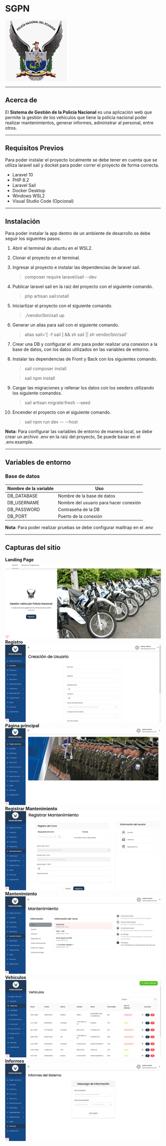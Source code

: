 # **SGPN**
<img src="resources/img/logo.jpg" alt="SGON" width="200"/>

---
## **Acerca de**
El **Sistema de Gestión de la Policía Nacional** es una aplicación web que permite la gestión de los vehículos que tiene la policía nacional poder realizar mantenimientos, generar informes, administrar al personal, entre otros.

---
## **Requisitos Previos**
Para poder instalar el proyecto localmente se debe tener en cuenta que se utiliza laravel sail y docket para poder correr el proyecto de forma correcta.
 * Laravel 10
 * PHP 8.2
 * Laravel Sail
 * Docker Desktop
 * Windows WSL2 
 * Visual Studio Code (Opcional) 

---
## **Instalación**
Para poder instalar la app dentro de un ambiente de desarrollo se debe seguir los siguentes pasos:
1. Abrir el terminal de ubuntu en el WSL2.
2. Clonar el proyecto en el terminal.
3. Ingresar al proyecto e instalar las dependencias de laravel sail.
    > composer require laravel/sail --dev
4. Publicar laravel sail en la raiz del proyecto con el siguiente comando.
    > php artisan sail:install
5. Iniciarlizar el proyecto con el siguiente comando.
    > ./vendor/bin/sail up 
6. Generar un alias para sail con el siguiente comando.
    > alias sail='[ -f sail ] && sh sail || sh vendor/bin/sail'
7. Crear una DB y configurar el .env para poder realizar una conexion a la base de datos, con los datos utilizados en las variables de entorno.
8. Instalar las dependencias de Front y Back con los siguientes comando.
    > sail composer install

    > sail npm install
9. Cargar las migraciones y rellenar los datos con los seeders utilizando los siguiente comandos.
    > sail artisan migrate:fresh --seed
10. Encender el proyecto con el siguiente comando.
    > sail npm run dev -- --host

**Nota:**  Para configurar las variables de entorno de manera local, se debe crear un archivo .env en la raiz del proyecto, Se puede basar en el .env.example.

---
## **Variables de entorno**
### **Base de datos**
|Nombre de la variable|           Uso                 |
|---------------------|-------------------------------|
|DB_DATABASE              |Nombre de la base de datos    |
|DB_USERNAME              |Nombre del usuario para hacer conexión      |
|DB_PASSWORD          |Contraseña de la DB            |
|DB_PORT          |Puerto de la conexión           |

**Nota**: Para poder realizar pruebas se debe configurar mailtrap en el .env

---
## **Capturas del sitio**
**Landing Page**
![Captura No1](resources/img/landing-page.png)
**Registro**
![Captura No1](resources/img/registro.png)
**Página principal**
![Captura No1](resources/img/home.png)
**Registrar Mantenimiento**
![Captura No1](resources/img/reg-mantenimiento.png)
**Mantenimiento**
![Captura No1](resources/img/mantenimiento.png)
**Vehículos**
![Captura No1](resources/img/vehiculos.png)
**Informes**
![Captura No1](resources/img/informes.png)